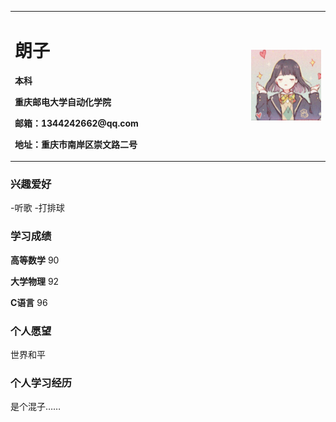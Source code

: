 <table border="0">
  <tr>
    <td width="75%">
      <h1>朗子</h1>
      <p><b>本科</b></p>
      <p><b>重庆邮电大学自动化学院</b></p>
      <p><b>邮箱：1344242662@qq.com</b></p>
      <p><b>地址：重庆市南岸区崇文路二号</b></p>
    </td>
    <td width="25%">
      <img src="/psc.jpg" width="100%">
    </td>
  </tr>
</table>


### 兴趣爱好 

-听歌
-打排球

### 学习成绩

**高等数学** 90

**大学物理** 92

**C语言** 96

### 个人愿望

世界和平

### 个人学习经历

是个混子……
